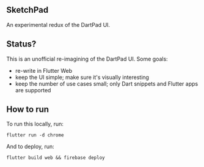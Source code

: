 ## SketchPad

An experimental redux of the DartPad UI.

## Status?

This is an unofficial re-imagining of the DartPad UI. Some goals:

- re-write in Flutter Web
- keep the UI simple; make sure it's visually interesting
- keep the number of use cases small; only Dart snippets and Flutter apps
  are supported

## How to run

To run this locally, run:

```
flutter run -d chrome
```

And to deploy, run:

```
flutter build web && firebase deploy
```
